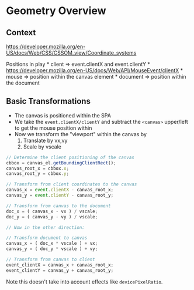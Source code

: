 # Geometry Overview

## Context

<https://developer.mozilla.org/en-US/docs/Web/CSS/CSSOM_view/Coordinate_systems>

Positions in play
    * client => event.clientX and event.clientY
        * <https://developer.mozilla.org/en-US/docs/Web/API/MouseEvent/clientX>
    * mouse => position within the canvas element
    * document => position within the document


## Basic Transformations

* The canvas is positioned within the SPA
* We take the `event.clientX/clientY` and subtract the `<canvas>` upper/left to get the mouse position within
* Now we transform the "viewport" within the canvas by
    1. Translate by vx,vy
    2. Scale by vscale

```js
// Determine the client positioning of the canvas
cbbox = canvas_el.getBoundingClientRect();
canvas_root_x = cbbox.x;
canvas_root_y = cbbox.y;

// Transform from client coordinates to the canvas
canvas_x = event.clientX - canvas_root_x;
canvas_y = event.clientY - canvas_root_y;

// Transform from canvas to the document
doc_x = ( canvas_x - vx ) / vscale;
doc_y = ( canvas_y - vy ) / vscale;

// Now in the other direction:

// Transform document to canvas
canvas_x = ( doc_x * vscale ) + vx;
canvas_y = ( doc_y * vscale ) + vy;

// Transform from canvas to client
event_clientX = canvas_x + canvas_root_x;
event_clientY = canvas_y + canvas_root_y;
```

Note this doesn't take into account effects like `devicePixelRatio`.
